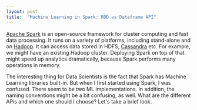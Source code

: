 ```yaml
---
layout: post
title:  "Machine Learning in Spark: RDD vs Dataframe API"
---
```


[Apache Spark][spark] is an open-source framework for cluster computing and fast
data processing. It runs on a variety of platforms, including stand-alone and
on [Hadoop][hadoop]. It can access data stored in HDFS, [Cassandra][cassandra]
etc. For example, we might have an existing Hadoop cluster. Deploying Spark
on top of that might speed up analytics dramatically, because Spark performs
many operations in memory.

The interesting thing for Data Scientists is the fact that Spark has Machine
Learning libraries built-in. But when I first started using Spark, I was
confused. There seem to be two ML implementations. In addition, the naming
conventions might be a bit confusing, as well. What are the different APis and
which one should I choose? Let's take a brief look.

[spark]: https://spark.apache.org/
[hadoop]: https://hadoop.apache.org/
[cassandra]: https://cassandra.apache.org/
[rdd]: https://spark.apache.org/docs/latest/rdd-programming-guide.html#resilient-distributed-datasets-rdds
[dfapi]: https://spark.apache.org/docs/latest/ml-guide.html
[rddapi]: https://spark.apache.org/docs/latest/mllib-guide.html
